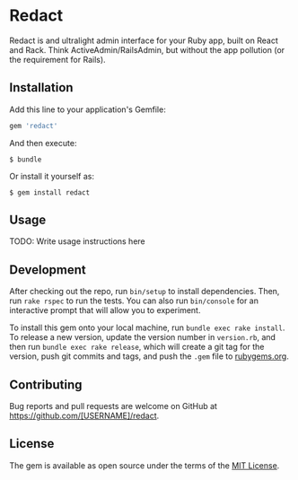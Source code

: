# Redact

Redact is and ultralight admin interface for your Ruby app, built on React and Rack. Think ActiveAdmin/RailsAdmin, but without the app pollution (or the requirement for Rails).

## Installation

Add this line to your application's Gemfile:

```ruby
gem 'redact'
```

And then execute:

    $ bundle

Or install it yourself as:

    $ gem install redact

## Usage

TODO: Write usage instructions here

## Development

After checking out the repo, run `bin/setup` to install dependencies. Then, run `rake rspec` to run the tests. You can also run `bin/console` for an interactive prompt that will allow you to experiment.

To install this gem onto your local machine, run `bundle exec rake install`. To release a new version, update the version number in `version.rb`, and then run `bundle exec rake release`, which will create a git tag for the version, push git commits and tags, and push the `.gem` file to [rubygems.org](https://rubygems.org).

## Contributing

Bug reports and pull requests are welcome on GitHub at https://github.com/[USERNAME]/redact.


## License

The gem is available as open source under the terms of the [MIT License](http://opensource.org/licenses/MIT).
